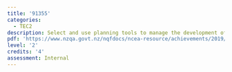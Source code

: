 ```yaml
---
title: '91355'
categories:
  - TEC2
description: Select and use planning tools to manage the development of an outcome
pdf: 'https://www.nzqa.govt.nz/nqfdocs/ncea-resource/achievements/2019/as91355.pdf'
level: '2'
credits: '4'
assessment: Internal
---
```


